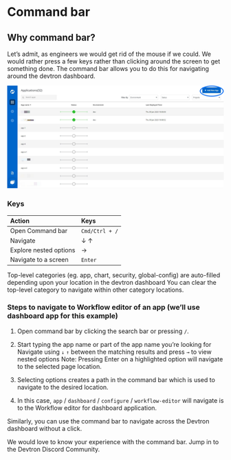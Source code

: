 # Command bar

## Why command bar?
Let’s admit, as engineers we would get rid of the mouse if we could. We would rather press a few keys rather than clicking around the screen to get something done.
The command bar allows you to do this for navigating around the devtron dashboard.

![](../.gitbook/assets/d1%20%282%29.jpg)

### Keys

| Action | Keys |
| :--- | :--- |
| Open Command bar | `Cmd/Ctrl + /` |
| Navigate | &#8595; &#8593;|
| Explore nested options | &#8594; |
| Navigate to a screen | `Enter` |

Top-level categories (eg. app, chart, security, global-config) are auto-filled depending upon your location in the devtron dashboard
You can clear the top-level category to navigate within other category locations.

### Steps to navigate to Workflow editor of an app (we’ll use dashboard app for this example)

1. Open command bar by clicking the search bar or pressing `/`.

2. Start typing the app name or part of the app name you’re looking for
Navigate using `↓` `↑` between the matching results and press `→` to view nested options
Note: Pressing Enter on a highlighted option will navigate to the selected page location.

3. Selecting options creates a path in the command bar which is used to navigate to the desired location.

4. In this case, `app` / `dashboard` / `configure` / `workflow-editor` will navigate is to the Workflow editor for dashboard application.

Similarly, you can use the command bar to navigate across the Devtron dashboard without a click.

We would love to know your experience with the command bar. Jump in to the Devtron Discord Community.